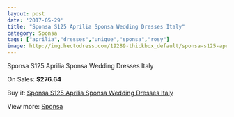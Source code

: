 ```yaml
---
layout: post
date: '2017-05-29'
title: "Sponsa S125 Aprilia Sponsa Wedding Dresses Italy"
category: Sponsa
tags: ["aprilia","dresses","unique","sponsa","rosy"]
image: http://img.hectodress.com/19289-thickbox_default/sponsa-s125-aprilia-sponsa-wedding-dresses-italy.jpg
---
```

Sponsa S125 Aprilia Sponsa Wedding Dresses Italy

On Sales: **$276.64**
<a href="https://www.hectodress.com/sponsa/9017-sponsa-s125-aprilia-sponsa-wedding-dresses-italy.html"><amp-img layout="responsive" width="600" height="600" src="//img.hectodress.com/19289-thickbox_default/sponsa-s125-aprilia-sponsa-wedding-dresses-italy.jpg" alt="Sponsa S125 Aprilia Sponsa Wedding Dresses Italy 0" /></a>
<a href="https://www.hectodress.com/sponsa/9017-sponsa-s125-aprilia-sponsa-wedding-dresses-italy.html"><amp-img layout="responsive" width="600" height="600" src="//img.hectodress.com/19291-thickbox_default/sponsa-s125-aprilia-sponsa-wedding-dresses-italy.jpg" alt="Sponsa S125 Aprilia Sponsa Wedding Dresses Italy 1" /></a>
<a href="https://www.hectodress.com/sponsa/9017-sponsa-s125-aprilia-sponsa-wedding-dresses-italy.html"><amp-img layout="responsive" width="600" height="600" src="//img.hectodress.com/19290-thickbox_default/sponsa-s125-aprilia-sponsa-wedding-dresses-italy.jpg" alt="Sponsa S125 Aprilia Sponsa Wedding Dresses Italy 2" /></a>

Buy it: [Sponsa S125 Aprilia Sponsa Wedding Dresses Italy](https://www.hectodress.com/sponsa/9017-sponsa-s125-aprilia-sponsa-wedding-dresses-italy.html "Sponsa S125 Aprilia Sponsa Wedding Dresses Italy")

View more: [Sponsa](https://www.hectodress.com/151-sponsa "Sponsa")